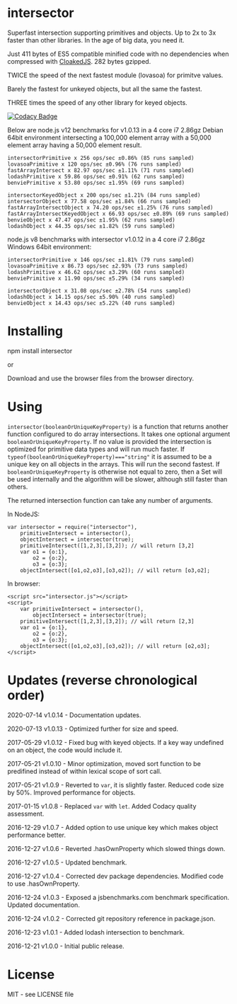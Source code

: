 # intersector

Superfast intersection supporting primitives and objects. Up to 2x to 3x faster than other libraries. In the age of big data, you need it.

Just 411 bytes of ES5 compatible minified code with no dependencies when compressed with [CloakedJS](https://cloakedjs.com/). 282 bytes gzipped.

TWICE the speed of the next fastest module (lovasoa) for primitve values.

Barely the fastest for unkeyed objects, but all the same the fastest.

THREE times the speed of any other library for keyed objects.


[![Codacy Badge](https://api.codacy.com/project/badge/Grade/b4709e14023040cbb957b7c587be236b)](https://www.codacy.com/app/syblackwell/intersector?utm_source=github.com&amp;utm_medium=referral&amp;utm_content=anywhichway/intersector&amp;utm_campaign=Badge_Grade)

Below are node.js v12 benchmarks for v1.0.13 in a 4 core i7 2.86gz Debian 64bit environment intersecting a 100,000 element array with a 50,000 element array having a 50,000 element result.

```
intersectorPrimitive x 256 ops/sec ±0.86% (85 runs sampled)
lovasoaPrimitive x 120 ops/sec ±0.96% (76 runs sampled)
fastArrayIntersect x 82.97 ops/sec ±1.11% (71 runs sampled)
lodashPrimitive x 59.86 ops/sec ±0.91% (62 runs sampled)
benviePrimitive x 53.80 ops/sec ±1.95% (69 runs sampled)
```

```
intersectorKeyedObject x 200 ops/sec ±1.21% (84 runs sampled)
intersectorObject x 77.58 ops/sec ±1.84% (66 runs sampled)
fastArrayIntersectObject x 74.20 ops/sec ±1.25% (76 runs sampled)
fastArrayIntersectKeyedObject x 66.93 ops/sec ±0.89% (69 runs sampled)
benvieObject x 47.47 ops/sec ±1.95% (62 runs sampled)
lodashObject x 44.35 ops/sec ±1.82% (59 runs sampled)
```

node.js v8 benchmarks with intersector v1.0.12 in a 4 core i7 2.86gz Windows 64bit environment:

```
intersectorPrimitive x 146 ops/sec ±1.81% (79 runs sampled)
lovasoaPrimitive x 86.73 ops/sec ±2.93% (73 runs sampled)
lodashPrimitive x 46.62 ops/sec ±3.29% (60 runs sampled)
benviePrimitive x 11.90 ops/sec ±5.29% (34 runs sampled)
```

```
intersectorObject x 31.08 ops/sec ±2.78% (54 runs sampled)
lodashObject x 14.15 ops/sec ±5.90% (40 runs sampled)
benvieObject x 14.43 ops/sec ±5.22% (40 runs sampled)
```

# Installing

npm install intersector

or

Download and use the browser files from the browser directory.

# Using

`intersector(booleanOrUniqueKeyProperty)` is a function that returns another function configured to do array intersections. It takes one optional argument `booleanOrUniqueKeyProperty`. If no 
value is provided the intersection is optimized for primitive data types and will run much faster. If `typeof(booleanOrUniqueKeyProperty)==="string"` it is assumed to be a unique
key on all objects in the arrays. This will run the second fastest. If `booleanOrUniqueKeyProperty` is otherwise not equal to zero, then a Set will be used internally and the algorithm 
will be slower, although still faster than others.

The returned intersection function can take any number of arguments.

In NodeJS:

```
var intersector = require("intersector"),
	primitiveIntersect = intersector(),
	objectIntersect = intersector(true);
	primitiveIntersect([1,2,3],[3,2]); // will return [3,2]
	var o1 = {o:1},
		o2 = {o:2},
		o3 = {o:3};
	objectIntersect([o1,o2,o3],[o3,o2]); // will return [o3,o2];
```

In browser:

```
<script src="intersector.js"></script>
<script>
	var primitiveIntersect = intersector(),
		objectIntersect = intersector(true);
	primitiveIntersect([1,2,3],[3,2]); // will return [2,3]
	var o1 = {o:1},
		o2 = {o:2},
		o3 = {o:3};
	objectIntersect([o1,o2,o3],[o3,o2]); // will return [o2,o3];
</script>
```

# Updates (reverse chronological order)

2020-07-14 v1.0.14 - Documentation updates.

2020-07-13 v1.0.13 - Optimized further for size and speed.

2017-05-29 v1.0.12 - Fixed bug with keyed objects. If a key way undefined on an object, the code would include it.

2017-05-21 v1.0.10 - Minor optimization, moved sort function to be predifined instead of within lexical scope of sort call.

2017-05-21 v1.0.9 - Reverted to `var`, it is slightly faster. Reduced code size by 50%. Improved performance for objects.

2017-01-15 v1.0.8 - Replaced `var` with `let`. Added Codacy quality assessment.

2016-12-29 v1.0.7 - Added option to use unique key which makes object performance better.

2016-12-27 v1.0.6 - Reverted .hasOwnProperty which slowed things down.

2016-12-27 v1.0.5 - Updated benchmark.

2016-12-27 v1.0.4 - Corrected dev package dependencies. Modified code to use .hasOwnProperty.

2016-12-24 v1.0.3 - Exposed a jsbenchmarks.com benchmark specification. Updated documentation.

2016-12-24 v1.0.2 - Corrected git repository reference in package.json.

2016-12-23 v1.0.1 - Added lodash intersection to benchmark.

2016-12-21 v1.0.0 - Initial public release.

# License

MIT - see LICENSE file
